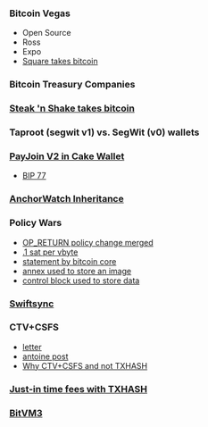 ### Bitcoin Vegas
* Open Source
* Ross
* Expo
* [Square takes bitcoin](https://block.xyz/inside/block-to-roll-out-bitcoin-payments-on-square)

### Bitcoin Treasury Companies

### [Steak 'n Shake takes bitcoin](https://x.com/SteaknShake/status/1923426316478558571)

### Taproot (segwit v1) vs. SegWit (v0) wallets

### [PayJoin V2 in Cake Wallet](https://x.com/cakewallet/status/1924594310202155069)
* [BIP 77](https://github.com/bitcoin/bips/blob/master/bip-0077.md)

### [AnchorWatch Inheritance](https://x.com/AnchorWatch/status/1935034851268157751)

### Policy Wars
* [OP_RETURN policy change merged](https://github.com/bitcoin/bitcoin/pull/32406)
* [.1 sat per vbyte](https://x.com/ottosch_/status/1935712233230639176)
* [statement by bitcoin core](https://bitcoincore.org/en/2025/06/06/relay-statement/)
* [annex used to store an image](https://x.com/mononautical/status/1921180666831499737)
* [control block used to store data](https://x.com/rot13maxi/status/1923087628594794800)

### [Swiftsync](https://delvingbitcoin.org/t/swiftsync-speeding-up-ibd-with-pre-generated-hints-poc/1562/2)

### CTV+CSFS
* [letter](https://groups.google.com/g/bitcoindev/c/KJF6A55DPJ8)
* [antoine post](https://groups.google.com/g/bitcoindev/c/-qJc1EWQzY0)
* [Why CTV+CSFS and not TXHASH](https://delvingbitcoin.org/t/why-ctv-csfs-and-not-txhash)

### [Just-in time fees with TXHASH](https://delvingbitcoin.org/t/jit-fees-with-txhash-comparing-options-for-sponsorring-and-stacking)

### [BitVM3](https://delvingbitcoin.org/t/garbled-circuits-and-bitvm3)
